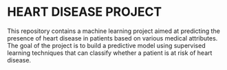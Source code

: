 # HEART DISEASE PROJECT 
This repository contains a machine learning project aimed at predicting the presence of heart disease in patients based on various medical attributes. 
The goal of the project is to build a predictive model using supervised learning techniques that can classify whether a patient is at risk of heart disease.
